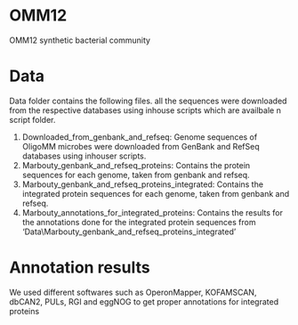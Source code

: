 # OMM12
OMM12 synthetic bacterial community 

# Data

Data folder contains the following files. all the sequences were downloaded from the respective databases using inhouse scripts which are availbale n script folder. 

1. Downloaded_from_genbank_and_refseq: Genome sequences of OligoMM microbes were downloaded from GenBank and RefSeq databases using inhouser scripts. 
2. Marbouty_genbank_and_refseq_proteins: Contains the protein sequences for each genome, taken from genbank and refseq.
3. Marbouty_genbank_and_refseq_proteins_integrated: Contains the integrated protein sequences for each genome, taken from genbank and refseq.
4. Marbouty_annotations_for_integrated_proteins: Contains the results for the annotations done for the integrated protein sequences from ‘Data\Marbouty_genbank_and_refseq_proteins_integrated’

# Annotation results

We used different softwares such as OperonMapper, KOFAMSCAN, dbCAN2, PULs, RGI and eggNOG to get proper annotations for integrated proteins






